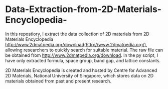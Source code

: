 # Data-Extraction-from-2D-Materials-Encyclopedia-
In this repostiory, I extract the data collection of 2D materials from 2D Materials Encyclopedia http://www.2dmatpedia.org/download(http://www.2dmatpedia.org/), allowing researchers to quickly search for suitable material. The raw file can be obtained from http://www.2dmatpedia.org/download. In the py script, I have only extracted formula, space group, band gap, and lattice constants. 

2D Materials Encyclopedia is created and hosted by Centre for Advanced 2D Materials, National University of Singapore, which stores data on 2D materials obtained from past and present research. 
